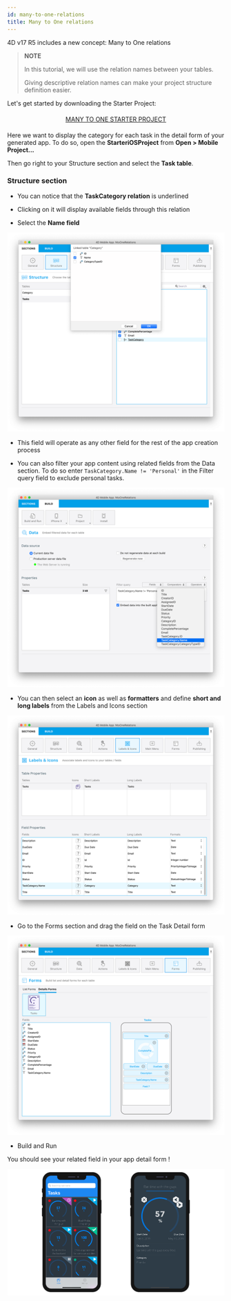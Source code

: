```yaml
---
id: many-to-one-relations
title: Many to One relations
---
```


4D v17 R5 includes a new concept: Many to One relations

> **NOTE**
>
> In this tutorial, we will use the relation names between your tables.
>
> Giving descriptive relation names can make your project structure definition easier.

Let's get started by downloading the Starter Project:

<div markdown="1" style="text-align: center; margin-top: 20px; margin-bottom: 20px">
<a class="button"
href="https://github.com/4d-go-mobile/tutorial-ManyToOneRelations/releases/latest/download/tutorial-ManyToOneRelations.zip">MANY TO ONE STARTER PROJECT</a>
</div>

Here we want to display the category for each task in the detail form of your generated app. To do so, open the **StarteriOSProject** from **Open > Mobile Project...**

Then go right to your Structure section and select the **Task table**.

### Structure section

* You can notice that the **TaskCategory relation** is underlined

* Clicking on it will display available fields through this relation

* Select the **Name field**

![Select link from structure section](assets/en/relations/select-link-from-structure.png)

* This field will operate as any other field for the rest of the app creation process

* You can also filter your app content using related fields from the Data section. To do so enter ```TaskCategory.Name != 'Personal'``` in the Filter query field to exclude personal tasks.

 ![Related field from Data section](assets/en/relations/Related-field-from-Data-section.png)

* You can then select an **icon** as well as **formatters** and define **short and long labels** from the Labels and Icons section

![Related field from Labels and Icons section](assets/en/relations/related-field-from-labels-icons.png)

* Go to the Forms section and drag the field on the Task Detail form

![Related field in Forms section](assets/en/relations/related-field-forms.png)

* Build and Run

You should see your related field in your app detail form !

![Related field in Forms section](assets/en/relations/final-result-n-to-one-relations.png)


